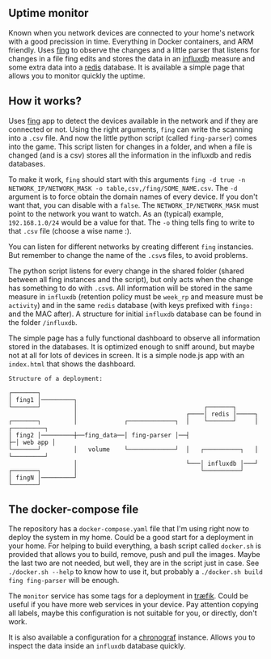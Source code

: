 ## Uptime monitor

Known when you network devices are connected to your home's network with a good precission in time. Everything in Docker containers, and ARM friendly. Uses [fing][1] to observe the changes and a little parser that listens for changes in a file fing edits and stores the data in an [influxdb][2] measure and some extra data into a [redis][3] database. It is available a simple page that allows you to monitor quickly the uptime.

## How it works?

Uses [fing][1] app to detect the devices available in the network and if they are connected or not. Using the right arguments, `fing` can write the scanning into a `.csv` file. And now the little python script (called `fing-parser`) comes into the game. This script listen for changes in a folder, and when a file is changed (and is a csv) stores all the information in the influxdb and redis databases.

To make it work, `fing` should start with this arguments `fing -d true -n NETWORK_IP/NETWORK_MASK -o table,csv,/fing/SOME_NAME.csv`. The `-d` argument is to force obtain the domain names of every device. If you don't want that, you can disable with a `false`. The `NETWORK_IP/NETWORK_MASK` must point to the network you want to watch. As an (typical) example, `192.168.1.0/24` would be a value for that. The `-o` thing tells fing to write to that `.csv` file (choose a wise name :).

You can listen for different networks by creating different `fing` instancies. But remember to change the name of the `.csv`s files, to avoid problems.

The python script listens for every change in the shared folder (shared between all fing instances and the script), but only acts when the change has something to do with `.csv`s. All information will be stored in the same measure in `influxdb` (retention policy must be `week_rp` and measure must be `activity`) and in the same `redis` database (with keys prefixed with `fingo:` and the MAC after). A structure for initial `influxdb` database can be found in the folder `/influxdb`.

The simple page has a fully functional dashboard to observe all information stored in the databases. It is optimized enough to sniff around, but maybe not at all for lots of devices in screen. It is a simple node.js app with an `index.html` that shows the dashboard.

```
Structure of a deployment:

┌───────┐
│ fing1 │─────────┐
└───────┘         │                                   ┌───────┐
                  │                              ┌────│ redis │─────┐
┌───────┐         │             ┌─────────────┐  │    └───────┘     │ ┌─────────┐
│ fing2 │─────────┼──fing_data──│ fing-parser │──┤                  ├─│ web app │
└───────┘         │   volume    └─────────────┘  │   ┌──────────┐   │ └─────────┘
                  │                              └───│ influxdb │───┘
┌───────┐         │                                  └──────────┘
│ fingN │─────────┘
└───────┘
```

## The docker-compose file

The repository has a `docker-compose.yaml` file that I'm using right now to deploy the system in my home. Could be a good start for a deployment in your home. For helping to build everything, a bash script called `docker.sh` is provided that allows you to build, remove, push and pull the images. Maybe the last two are not needed, but well, they are in the script just in case. See `./docker.sh --help` to know how to use it, but probably a `./docker.sh build fing fing-parser` will be enough.

The `monitor` service has some tags for a deployment in [træfik][4]. Could be useful if you have more web services in your device. Pay attention copying all labels, maybe this configuration is not suitable for you, or directly, don't work.

It is also available a configuration for a [chronograf][2] instance. Allows you to inspect the data inside an `influxdb` database quickly.

  [1]: https://fing.io
  [2]: https://influxdata.com
  [3]: https://redis.io
  [4]: https://traefik.io
